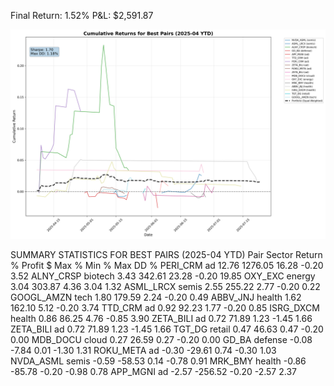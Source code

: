 Final Return: 1.52%
P&L: $2,591.87

![Cumulative Returns](returns.png)

SUMMARY STATISTICS FOR BEST PAIRS (2025-04 YTD)
      Pair  Sector  Return %  Profit $  Max %  Min %  Max DD %
  PERI_CRM      ad     12.76   1276.05  16.28  -0.20      3.52
 ALNY_CRSP biotech      3.43    342.61  23.28  -0.20     19.85
   OXY_EXC  energy      3.04    303.87   4.36   3.04      1.32
 ASML_LRCX   semis      2.55    255.22   2.77  -0.20      0.22
GOOGL_AMZN    tech      1.80    179.59   2.24  -0.20      0.49
  ABBV_JNJ  health      1.62    162.10   5.12  -0.20      3.74
   TTD_CRM      ad      0.92     92.23   1.77  -0.20      0.85
 ISRG_DXCM  health      0.86     86.25   4.76  -0.85      3.90
 ZETA_BILI      ad      0.72     71.89   1.23  -1.45      1.66
 ZETA_BILI      ad      0.72     71.89   1.23  -1.45      1.66
    TGT_DG  retail      0.47     46.63   0.47  -0.20      0.00
  MDB_DOCU   cloud      0.27     26.59   0.27  -0.20      0.00
     GD_BA defense     -0.08     -7.84   0.01  -1.30      1.31
 ROKU_META      ad     -0.30    -29.61   0.74  -0.30      1.03
 NVDA_ASML   semis     -0.59    -58.53   0.14  -0.78      0.91
   MRK_BMY  health     -0.86    -85.78  -0.20  -0.98      0.78
  APP_MGNI      ad     -2.57   -256.52  -0.20  -2.57      2.37